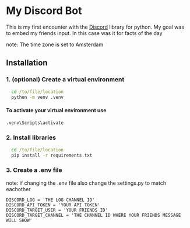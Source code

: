 
# My Discord Bot

This is my first encounter with the [Discord](https://discordpy.readthedocs.io/en/stable/index.html) library for python. My goal was to embed my friends input. In this case was it for facts of the day

note: The time zone is set to Amsterdam


## Installation

### 1. (optional) Create a virtual environment
```cmd
  cd /to/file/location
  python -m venv .venv
```
#### To activate your virtual environment use
 ```cmd
 .venv\Scripts\activate
 ```

### 2. Install libraries

```cmd
  cd /to/file/location
  pip install -r requirements.txt
```

### 3. Create a .env file
note: if changing the .env file also change the settings.py to match eachother

```vscode
DISCORD_LOG = 'THE LOG CHANNEL ID'
DISCORD_API_TOKEN = 'YOUR API TOKEN'
DISCORD_TARGET_USER = 'YOUR FRIENDS ID'
DISCORD_TARGET_CHANNEL = 'THE CHANNEL ID WHERE YOUR FRIENDS MESSAGE WILL SHOW'
```

    
